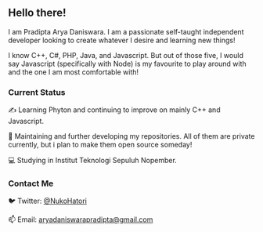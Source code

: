 ## Hello there!

I am Pradipta Arya Daniswara. I am a passionate self-taught independent developer looking to create whatever I desire and learning new things!

I know C++, C#, PHP, Java, and Javascript. But out of those five, I would say Javascript (specifically with Node) is my favourite to play around with and the one I am most comfortable with!

### Current Status

✍️ Learning Phyton and continuing to improve on mainly C++ and Javascript.

🔨 Maintaining and further developing my repositories. All of them are private currently, but i plan to make them open source someday!

💻 Studying in Institut Teknologi Sepuluh Nopember.

### Contact Me
🐦 Twitter: <a href="https://twitter.com/NukoHatori">@NukoHatori</a>

📫 Email: <a href="mailto:aryadaniswarapradipta@gmail.com">aryadaniswarapradipta@gmail.com</a>
